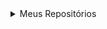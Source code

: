<details>
<summary>Meus Repositórios</summary>
  <ul>
    <details> <summary>Faculdade</summary>
      <details> <summary>1° Período</summary>
      </details>
      <details> <summary>2° Período</summary>
      </details>
      <details> <summary>3° Período</summary>
        <ul>
          <li>[Experiência Criativa](https://github.com/andretini/petmania)</li>
          <li>[HTML5 Canvas e Games (Godot game Engine)](https://github.com/andretini/O_Retorno_de_Pebas)</li>  
          <li>[Angular](https://github.com/andretini/Livraria)</li>
          <li>[Java](https://github.com/andretini/PJBL_POO)</li>
        </ul>ul>
      </details>
      <details> <summary>4° Período</summary>
      </details>
      <details> <summary>5° Período</summary>
      </details>
      <details> <summary>6° Período</summary>
      </details>
      <details> <summary>7° Período</summary>
      </details>
      <details> <summary>8° Período</summary>
      </details>
    </details>
    <details> <summary>Aprendizado</summary>
    </details>
    <details> <summary>Estágios</summary>
    </details>
    <details> <summary>Projetos</summary>
    </details>
  </ul>
</details>
